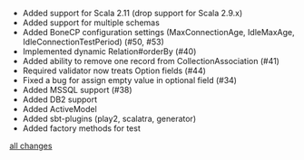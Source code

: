 * Added support for Scala 2.11 (drop support for Scala 2.9.x)
* Added support for multiple schemas
* Added BoneCP configuration settings (MaxConnectionAge, IdleMaxAge, IdleConnectionTestPeriod) (#50, #53)
* Implemented dynamic Relation#orderBy (#40)
* Added ability to remove one record from CollectionAssociation (#41)
* Required validator now treats Option fields (#44)
* Fixed a bug for assign empty value in optional field (#34)
* Added MSSQL support (#38)
* Added DB2 support
* Added ActiveModel
* Added sbt-plugins (play2, scalatra, generator)
* Added factory methods for test

[all changes](https://github.com/aselab/scala-activerecord/compare/0.2.3...0.3.0)
